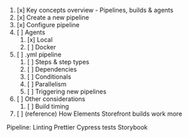 1. [x] Key concepts overview - Pipelines, builds & agents
1. [x] Create a new pipeline
1. [x] Configure pipeline
1. [ ] Agents
   1. [x] Local
   1. [ ] Docker
1. [ ] .yml pipeline
   1. [ ] Steps & step types
   1. [ ] Dependencies
   1. [ ] Conditionals
   1. [ ] Parallelism
   1. [ ] Triggering new pipelines
1. [ ] Other considerations
   1. [ ] Build timing
1. [ ] (reference) How Elements Storefront builds work more

Pipeline:
Linting
Prettier
Cypress tests
Storybook

<!-- Deploy -->
